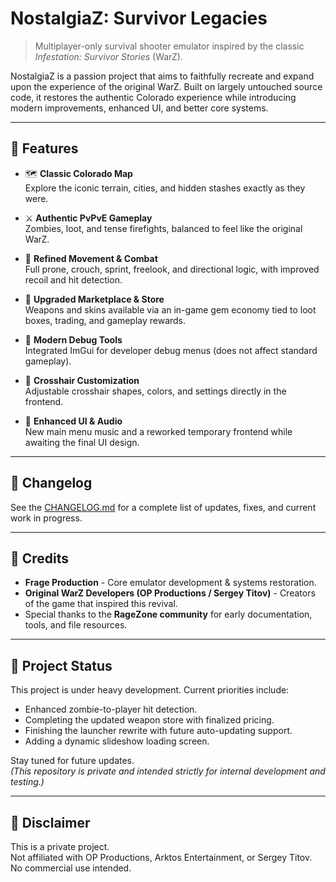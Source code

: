 # NostalgiaZ: Survivor Legacies

> Multiplayer-only survival shooter emulator inspired by the classic *Infestation: Survivor Stories* (WarZ).

NostalgiaZ is a passion project that aims to faithfully recreate and expand upon the experience of the original WarZ. Built on largely untouched source code, it restores the authentic Colorado experience while introducing modern improvements, enhanced UI, and better core systems.

---

## 🚀 Features

- 🗺️ **Classic Colorado Map**  
  Explore the iconic terrain, cities, and hidden stashes exactly as they were.

- ⚔️ **Authentic PvPvE Gameplay**  
  Zombies, loot, and tense firefights, balanced to feel like the original WarZ.

- 🧟 **Refined Movement & Combat**  
  Full prone, crouch, sprint, freelook, and directional logic, with improved recoil and hit detection.

- 🛒 **Upgraded Marketplace & Store**  
  Weapons and skins available via an in-game gem economy tied to loot boxes, trading, and gameplay rewards.

- 🔧 **Modern Debug Tools**  
  Integrated ImGui for developer debug menus (does not affect standard gameplay).

- 🎯 **Crosshair Customization**  
  Adjustable crosshair shapes, colors, and settings directly in the frontend.

- 🎵 **Enhanced UI & Audio**  
  New main menu music and a reworked temporary frontend while awaiting the final UI design.

---

## 📝 Changelog

See the [CHANGELOG.md](./CHANGELOG.md) for a complete list of updates, fixes, and current work in progress.

---

## 🙌 Credits

- **Frage Production** - Core emulator development & systems restoration.  
- **Original WarZ Developers (OP Productions / Sergey Titov)** - Creators of the game that inspired this revival.  
- Special thanks to the **RageZone community** for early documentation, tools, and file resources.

---

## 🚧 Project Status

This project is under heavy development. Current priorities include:

- Enhanced zombie-to-player hit detection.
- Completing the updated weapon store with finalized pricing.
- Finishing the launcher rewrite with future auto-updating support.
- Adding a dynamic slideshow loading screen.

Stay tuned for future updates.  
*(This repository is private and intended strictly for internal development and testing.)*

---

## 📜 Disclaimer

This is a private project.  
Not affiliated with OP Productions, Arktos Entertainment, or Sergey Titov.  
No commercial use intended.
